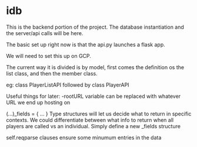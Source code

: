 # idb
This is the backend portion of the project. The database instantiation and the server/api calls will be here.

The basic set up right now is that the api.py launches a flask app.

We will need to set this up on GCP.

The current way it is divided is by model, 
first comes the definition os the list class, and then the member class.

eg: class PlayerListAPI followed by
    class PlayerAPI

Useful things for later:
  -rootURL variable can be replaced with whatever URL we  end up hosting on

  (...)_fields = {
  ...
  } 
  Type structures will let us decide what to return in specific contexts.  We could differentiate between what info to return when all players are called vs an individual.  Simply define a new _fields structure

  self.reqparse clauses ensure some minumum entries in the data 
